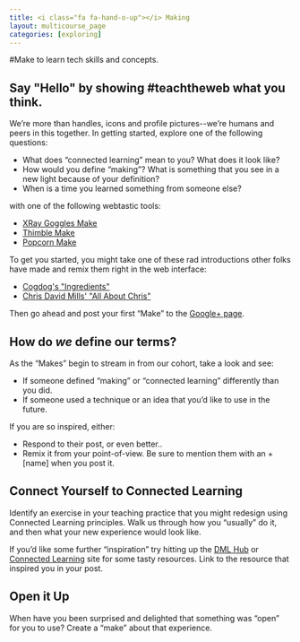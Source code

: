 ```yaml
---
title: <i class="fa fa-hand-o-up"></i> Making
layout: multicourse_page
categories: [exploring]
---
```


#Make to learn tech skills and concepts.

## Say "Hello" by showing #teachtheweb what you think.

We’re more than handles, icons and profile pictures--we’re humans and peers in this together. In getting started, explore one of the following questions:

* What does “connected learning” mean to you? What does it look like?
* How would you define “making”? What is something that you see in a new light because of your definition?
* When is a time you learned something from someone else?

with one of the following webtastic tools:

* [XRay Goggles Make](https://goggles.webmaker.org/)
* [Thimble Make](https://thimble.webmaker.org/en-US)
* [Popcorn Make](https://popcorn.webmaker.org/en-US)

To get you started, you might take one of these rad introductions other folks have made and remix them right in the web interface:

* [Cogdog's "Ingredients"](https://cogdog.makes.org/thimble/what-are-your-ingredients)
* [Chris David Mills' "All About Chris"](https://chrisdavidmills.makes.org/thimble/all-about-chris)


Then go ahead and post your first “Make” to the [Google+ page](https://plus.google.com/u/0/communities/106022863174952221205/stream/4723a453-f65d-49c4-a44e-cae2b9dbada1). 


## How do *we* define our terms?

As the “Makes” begin to stream in from our cohort, take a look and see:

* If someone defined “making” or “connected learning” differently than you did. 
* If someone used a technique or an idea that you’d like to use in the future. 

If you are so inspired, either:

* Respond to their post, or even better.. 
* Remix it from your point-of-view. Be sure to mention them with an +[name] when you post it.

## Connect Yourself to Connected Learning

Identify an exercise in your teaching practice that you might redesign using Connected Learning principles. Walk us through how you “usually” do it, and then what your new experience would look like. 

If you’d like some further “inspiration” try hitting up the [DML Hub](http://dmlhub.net/research) or [Connected Learning](http://connectedlearning.tv/) site for some tasty resources. Link to the resource that inspired you in your post.

## Open it Up

When have you been surprised and delighted that something was “open” for you to use? Create a “make” about that experience.
